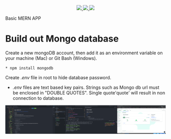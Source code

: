 <p align='center'>
  <a href="https://github.com/saibhreas">
    <img src="https://img.shields.io/badge/GitHub-100000?style=flat&logo=github&logoColor=white">
  </a>  
  <a href='https://www.linkedin.com/in/siobhanknuttel'>
      <img src='https://img.shields.io/badge/LinkedIn-blue?style=flat&logo=linkedin&labelColor=blue'>
  </a>
    <a href='https://www.upwork.com/freelancers/siobhank4?viewMode=1'> 
    <img src='https://img.shields.io/badge/UpWork-6FDA44?style=for-the-badge&logo=Upwork&logoColor=white' witth="45" height="20"> 
  </a>
  
</p>
Basic MERN APP

# Build out Mongo database

Create a new mongoDB account, then add it as an environment variable on your machine (Mac) or Git Bash (Windows).

    * npm install mongodb

Create *.env* file in root to hide database password.

  - *.env* files are text based key pairs.  Strings such as Mongo db url must be enclosed in "DOUBLE QUOTES".  Single quote'quote' will result in non connection to database.

![screenshot](/images/threeElements2.png)
